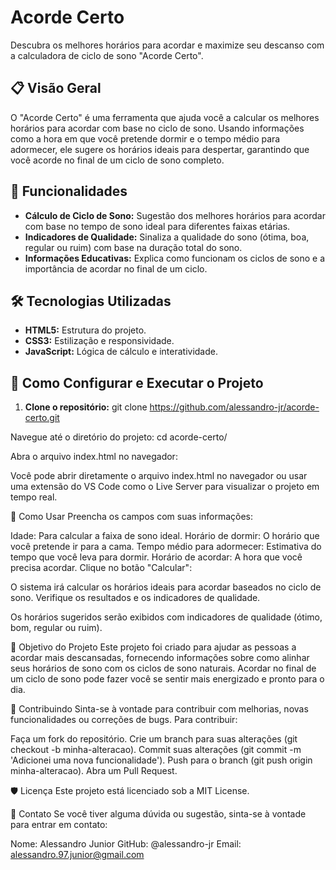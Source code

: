 # Acorde Certo

Descubra os melhores horários para acordar e maximize seu descanso com a calculadora de ciclo de sono "Acorde Certo".

## 📋 Visão Geral

O "Acorde Certo" é uma ferramenta que ajuda você a calcular os melhores horários para acordar com base no ciclo de sono. Usando informações como a hora em que você pretende dormir e o tempo médio para adormecer, ele sugere os horários ideais para despertar, garantindo que você acorde no final de um ciclo de sono completo.

## 🚀 Funcionalidades

- **Cálculo de Ciclo de Sono:** Sugestão dos melhores horários para acordar com base no tempo de sono ideal para diferentes faixas etárias.
- **Indicadores de Qualidade:** Sinaliza a qualidade do sono (ótima, boa, regular ou ruim) com base na duração total do sono.
- **Informações Educativas:** Explica como funcionam os ciclos de sono e a importância de acordar no final de um ciclo.

## 🛠️ Tecnologias Utilizadas

- **HTML5:** Estrutura do projeto.
- **CSS3:** Estilização e responsividade.
- **JavaScript:** Lógica de cálculo e interatividade.

## 🔧 Como Configurar e Executar o Projeto

1. **Clone o repositório:**
   git clone https://github.com/alessandro-jr/acorde-certo.git

Navegue até o diretório do projeto:
cd acorde-certo/

Abra o arquivo index.html no navegador:

Você pode abrir diretamente o arquivo index.html no navegador ou usar uma extensão do VS Code como o Live Server para visualizar o projeto em tempo real.

📝 Como Usar
Preencha os campos com suas informações:

Idade: Para calcular a faixa de sono ideal.
Horário de dormir: O horário que você pretende ir para a cama.
Tempo médio para adormecer: Estimativa do tempo que você leva para dormir.
Horário de acordar: A hora que você precisa acordar.
Clique no botão "Calcular":

O sistema irá calcular os horários ideais para acordar baseados no ciclo de sono.
Verifique os resultados e os indicadores de qualidade.

Os horários sugeridos serão exibidos com indicadores de qualidade (ótimo, bom, regular ou ruim).

🎯 Objetivo do Projeto
Este projeto foi criado para ajudar as pessoas a acordar mais descansadas, fornecendo informações sobre como alinhar seus horários de sono com os ciclos de sono naturais. Acordar no final de um ciclo de sono pode fazer você se sentir mais energizado e pronto para o dia.

🤝 Contribuindo
Sinta-se à vontade para contribuir com melhorias, novas funcionalidades ou correções de bugs. Para contribuir:

Faça um fork do repositório.
Crie um branch para suas alterações (git checkout -b minha-alteracao).
Commit suas alterações (git commit -m 'Adicionei uma nova funcionalidade').
Push para o branch (git push origin minha-alteracao).
Abra um Pull Request.

🛡️ Licença
Este projeto está licenciado sob a MIT License.

📧 Contato
Se você tiver alguma dúvida ou sugestão, sinta-se à vontade para entrar em contato:

Nome: Alessandro Junior
GitHub: @alessandro-jr
Email: alessandro.97.junior@gmail.com
